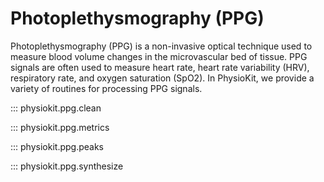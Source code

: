 # Photoplethysmography (PPG)

Photoplethysmography (PPG) is a non-invasive optical technique used to measure blood volume changes in the microvascular bed of tissue. PPG signals are often used to measure heart rate, heart rate variability (HRV), respiratory rate, and oxygen saturation (SpO2). In PhysioKit, we provide a variety of routines for processing PPG signals.

::: physiokit.ppg.clean

::: physiokit.ppg.metrics

::: physiokit.ppg.peaks

::: physiokit.ppg.synthesize
